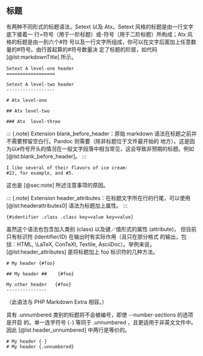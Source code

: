 
## 标题
有两种不同形式的标题语法，Setext 以及 Atx。Setext 风格的标题是由一行文字底下接着一
行=符号（用于一阶标题）或-符号（用于二阶标题）所构成；Atx 风格的标题是由一到六个#符
号以及一行文字所组成，你可以在文字后面加上任意数量的#符号。由行首起算的#符号数量决
定了标题的阶层，如代码 [@lst:markdownTitle] 所示。
```{#lst:markdownTitle .markdown caption="Markdown 标题"}
Setext A level-one header
==================

Setext A level-two header
------------------

# Atx level-one

## Atx level-two

### Atx  level-three
```
::: {.note}
Extension blank_before_header：原始 markdown 语法在标题之前并不需要预留空白行。Pandoc 则需要（除非标题位于文件最开始的
地方）。这是因为以`#`符号开头的情况在一般文字段落中相当常见，这会导致非预期的标题。例如 [@lst:blank_before_header]。
:::

```{#lst:blank_before_header caption="标题前置空行"}
I like several of their flavors of ice cream:
#22, for example, and #5.
```

这也是 [@sec:note] 所述注意事项的原因。

::: {.note}
Extension header_attributes：在标题文字所在行的行尾，可以使用 [@lst:headerattributes0] 语法为标题加上属性。
:::

```{#lst:headerattributes0 caption="标题标识符"}
{#identifier .class .class key=value key=value}
```
虽然这个语法也包含加入类别 (class) 以及键／值形式的属性 (attribute)，
但目前只有标识符 (identifier/ID) 在输出时有实际作用（且只在部分格式
的输出，包括：HTML, \LaTeX, ConTeXt, Textile, AsciiDoc）。举例来说，
[@lst:header_attributes] 是将标题加上 foo 标识符的几种方法。

```{#lst:header_attributes .markdown caption="标题标识符"}
# My header {#foo}

## My header ##    {#foo}

My other header   {#foo}
---------------
```
（此语法与 PHP Markdown Extra 相容。）

具有 .unnumbered 类别的标题将不会被编号，即使 --number-sections 的选项是开启
的。单一连字符号 (`-`) 等同于 .unnumbered ，且更适用于非英文文件中。因此 [@lst:header_unnumbered] 中两行是等价的。
```{#lst:header_unnumbered .markdown caption="避免标题编号"}
# My header {-}
# My header {.unnumbered}
```